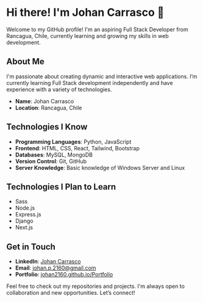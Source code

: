 # Hi there! I'm Johan Carrasco 👋

Welcome to my GitHub profile! I'm an aspiring Full Stack Developer from Rancagua, Chile, currently learning and growing my skills in web development.

## About Me

I'm passionate about creating dynamic and interactive web applications. I’m currently learning Full Stack development independently and have experience with a variety of technologies.

- **Name**: Johan Carrasco
- **Location**: Rancagua, Chile

## Technologies I Know

- **Programming Languages**: Python, JavaScript
- **Frontend**: HTML, CSS, React, Tailwind, Bootstrap
- **Databases**: MySQL, MongoDB
- **Version Control**: Git, GitHub
- **Server Knowledge**: Basic knowledge of Windows Server and Linux

## Technologies I Plan to Learn

- Sass
- Node.js
- Express.js
- Django
- Next.js

## Get in Touch

- **LinkedIn**: [Johan Carrasco](https://www.linkedin.com/in/johan-carrasco-493a85319/)
- **Email**: [johan.p.2160@gmail.com](mailto:johan.p.2160@gmail.com)
- **Portfolio**: [johan2160.github.io/Portfolio](https://johan2160.github.io/Portfolio/)

Feel free to check out my repositories and projects. I'm always open to collaboration and new opportunities. Let’s connect!
